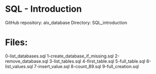 # SQL - Introduction

GitHub repository: alx_database
Directory: SQL_introduction

# Files:
0-list_databases.sql
1-create_database_if_missing.sql
2-remove_database.sql
3-list_tables.sql
4-first_table.sql
5-full_table.sql
6-list_values.sql
7-insert_value.sql
8-count_89.sql
9-full_creation.sql